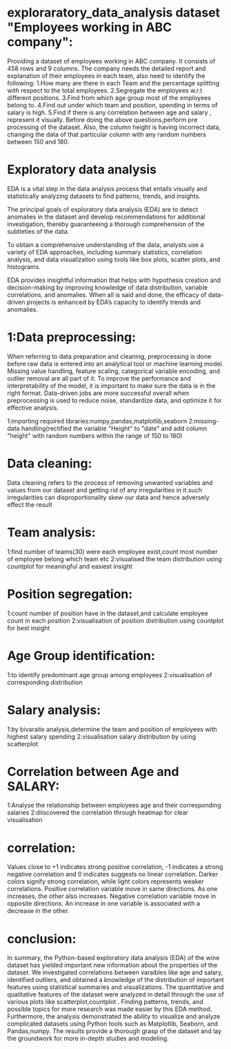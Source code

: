 # exploraratory_data_analysis dataset "Employees working in ABC company":
Providing a dataset of employees working in ABC company. It consists of 458 rows and 9 columns. The company needs the detailed report and explanation of their employees in each team, also need to identify the following:
1.How many are there in each Team and the percentage splitting with respect to the total employees.
2.Segregate the employees w.r.t different positions.
3.Find from which age group most of the employees belong to.
4.Find out under which team and position, spending in terms of salary is high.
5.Find if there is any correlation between age and salary , represent it visually.
Before doing the above questions,perform pre processing of the dataset. Also, the column height is having incorrect data, changing the data of that particular column with any random numbers between 150 and 180.


# Exploratory data analysis

EDA is a vital step in the data analysis process that entails visually and statistically analyzing datasets to find patterns, trends, and insights.

The principal goals of exploratory data analysis (EDA) are to detect anomalies in the dataset and develop recommendations for additional investigation, thereby guaranteeing a thorough comprehension of the subtleties of the data.

To obtain a comprehensive understanding of the data, analysts use a variety of EDA approaches, including summary statistics, correlation analysis, and data visualization using tools like box plots, scatter plots, and histograms.

EDA provides insightful information that helps with hypothesis creation and decision-making by improving knowledge of data distribution, variable correlations, and anomalies. When all is said and done, the efficacy of data-driven projects is enhanced by EDA’s capacity to identify trends and anomalies.

# 1:Data preprocessing:
When referring to data preparation and cleaning, preprocessing is done before raw data is entered into an analytical tool or machine learning model. Missing value handling, feature scaling, categorical variable encoding, and outlier removal are all part of it. To improve the performance and interpretability of the model, it is important to make sure the data is in the right format. Data-driven jobs are more successful overall when preprocessing is used to reduce noise, standardize data, and optimize it for effective analysis.

1:importing required libraries:numpy,pandas,matplotlib,seaborn
2:missing-data handling(rectified the variable "Height" to "date" and add column "height" with random numbers within the range of 150 to 180)

# Data cleaning:
Data cleaning refers to the process of removing unwanted variables and values from our dataset and getting rid of any irregularities in it.such irregularities can disproportionality skew our data and hence adversely effect the result

# Team analysis:
1:find number of teams(30) were each employee exist,count most number of employee belong which team etc
2:visualised the team distribution using countplot for meaningful and easiest insight

# Position segregation:

1:count number of position have in the dataset,and calculate employee count in each position
2:visualisation of position distribution using countplot for best insight

# Age Group identification:
1:to identify predominant age group among employees
2:visualisation of corresponding distribution

# Salary analysis:

1:by bivaraite analysis,determine the team and position of employees with highest salary spending
2:visualisation salary distribution by using scatterplot

# Correlation between Age and SALARY:
1:Analyse the relationship between employees age and their corresponding salaries
2:diiscovered the correlation through heatmap for clear visualisation

# correlation:
Values close to +1 indicates strong positive correlation, -1 indicates a strong negative correlation and 0 indicates suggests no linear correlation.
Darker colors signify strong correlation, while light colors represents weaker correlations.
Positive correlation variable move in same directions. As one increases, the other also increases.
Negative correlation variable move in opposite directions. An increase in one variable is associated with a decrease in the other.

# conclusion:
In summary, the Python-based exploratory data analysis (EDA) of the wine dataset has yielded important new information about the properties of the dataset. We investigated correlations between varaibles like age and salary, identified outliers, and obtained a knowledge of the distribution of important features using statistical summaries and visualizations. The quantitative and qualitative features of the dataset were analyzed in detail through the use of various plots like scatterplot,countplot . Finding patterns, trends, and possible topics for more research was made easier by this EDA method. Furthermore, the analysis demonstrated the ability to visualize and analyze complicated datasets using Python tools such as Matplotlib, Seaborn, and Pandas,numpy. The results provide a thorough grasp of the dataset and lay the groundwork for more in-depth studies and modeling.










